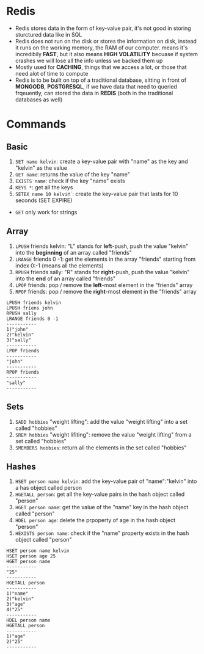 # **Redis**
- Redis stores data in the form of key-value pair, it's not good in storing sturctured data like in SQL
- Redis does not run on the disk or stores the information on disk, instead it runs on the working memory, the RAM of our computer. means it's incredibily **FAST**, but it also means **HIGH VOLATILITY** becuase if system crashes we will lose all the info unless we backed them up
- Mostly used for **CACHING**, things that we access a lot, or those that need alot of time to compute
- Redis is to be built on top of a traditional database, sitting in front of **MONGODB**, **POSTGRESQL**, if we have data that need to queried frqeuently, can stored the data in **REDIS** (both in the traditional databases as well)

# **Commands**
## **Basic**
1. `SET name kelvin`: create a key-value pair with "name" as the key and "kelvin" as the value
2. `GET name`: returns the value of the key "name"
3. `EXISTS name`: check if the key "name" exists
4. `KEYS *`: get all the keys
5. `SETEX name 10 kelvi`n`: create the key-value pair that lasts for 10 seconds (SET EXPIRE)
- `GET` only work for strings

## **Array**
1. `LPUSH` friends kelvin: "L" stands for **left**-push, push the value "kelvin" into the **beginning** of an array called "friends"
2. `LRANGE` friends 0 -1: get the elements in the array "friends" starting from index 0:-1 (means all the elements)
3. `RPUSH` friends sally: "R" stands for **right**-push, push the value "kelvin" into the **end** of an array called "friends"
4. `LPOP` friends: pop / remove the **left**-most element in the "friends" array
5. `RPOP` friends: pop / remove the **right**-most element in the "friends" array
```
LPUSH friends kelvin
LPUSH friens john
RPUSH sally
LRANGE friends 0 -1
-----------
1)"john"
2)"kelvin"
3)"sally"
-----------
LPOP friends
-----------
"john"
-----------
RPOP friends
-----------
"sally"
-----------
```

## **Sets**
1. `SADD hobbies` "weight lifting": add the value "weight lifting" into a set called "hobbies"
2. `SREM hobbies` "weight lifiting": remove the value "weight lifting" from a set called "hobbies"
3. `SMEMBERS hobbies`: return all the elements in the set called "hobbies"

## **Hashes**
1. `HSET person name kelvin`: add the key-value pair of "name":"kelvin" into a has object called person
2. `HGETALL person`: get all the key-value pairs in the hash object called "person"
3. `HGET person name`: get the value of the "name" key in the hash object called "person"
4. `HDEL person age`: delete the prpoperty of age in the hash object "person"
5. `HEXISTS person name`: check if the "name" property exists in the hash object called "person"
```
HSET person name kelvin
HSET person age 25
HGET person name
-----------
"25"
-----------
HGETALL person
-----------
1)"name"
2)"kelvin"
3)"age"
4)"25"
-----------
HDEL person name
HGETALL person
-----------
1)"age"
2)"25"
-----------
```


